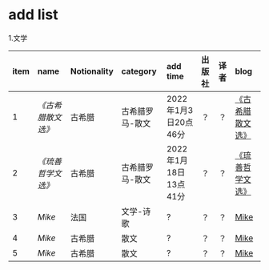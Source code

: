 # add list  
1.文学

| item  |     name     |Notionality| category | add time |  出版社 |  译者 |  blog|  
| :-- | :------------| :--- | :---  | :--- |:--- |:---| :------------------------------- |  
| 1 | _《古希腊散文选》_ |古希腊|古希腊罗马-散文 | 2022年1月3日20点46分 |？ |？ | [《古希腊散文选》](https://github.com/rasputin2020/Study_Note_data/blob/50df3f1b9ef8c5bf545413b53dd3a849c569311b/%E8%AF%BB%E4%B9%A6%E7%AC%94%E8%AE%B0/%E5%8F%A4%E5%B8%8C%E8%85%8A%E7%BD%97%E9%A9%AC/220103%E5%8F%A4%E5%B8%8C%E8%85%8A%E6%95%A3%E6%96%87%E9%80%89.md) |  
| 2 | _《琉善哲学文选》_|古希腊|古希腊罗马-散文 |  2022年1月18日13点41分  |？ |？ | [《琉善哲学文选》](https://github.com/rasputin2020/Study_Note_data/blob/50df3f1b9ef8c5bf545413b53dd3a849c569311b/%E8%AF%BB%E4%B9%A6%E7%AC%94%E8%AE%B0/%E5%8F%A4%E5%B8%8C%E8%85%8A%E7%BD%97%E9%A9%AC/220118%E7%90%89%E5%96%84%E5%93%B2%E5%AD%A6%E6%96%87%E9%80%89.md)
| 3 | _Mike_  |法国|文学-诗歌  |  ? |？ |？ | [Mike](link)    |    
| 4 | _Mike_  |古希腊|散文   |  ? |？ |？ | [Mike](link)   |    
| 5 | _Mike_  |古希腊|散文  |  ? |？ |？ | [Mike](link)    |  

